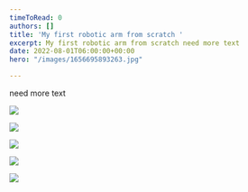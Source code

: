```yaml
---
timeToRead: 0
authors: []
title: 'My first robotic arm from scratch '
excerpt: My first robotic arm from scratch need more text
date: 2022-08-01T06:00:00+00:00
hero: "/images/1656695893263.jpg"

---
```

need more text

![](/images/capture22.PNG)

![](/images/1657125534297.jpg)

![](/images/1657125534571.jpg)

![](/images/1656695893361.jpg)

![](/images/1656695893263-1.jpg)